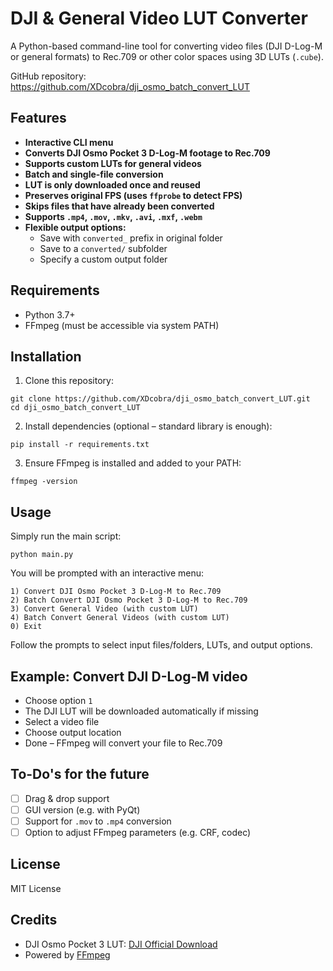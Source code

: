 # DJI & General Video LUT Converter

A Python-based command-line tool for converting video files (DJI D-Log-M or general formats) to Rec.709 or other color spaces using 3D LUTs (`.cube`).

GitHub repository: https://github.com/XDcobra/dji_osmo_batch_convert_LUT

## Features

- **Interactive CLI menu**
- **Converts DJI Osmo Pocket 3 D-Log-M footage to Rec.709**
- **Supports custom LUTs for general videos**
- **Batch and single-file conversion**
- **LUT is only downloaded once and reused**
- **Preserves original FPS (uses `ffprobe` to detect FPS)**
- **Skips files that have already been converted**
- **Supports `.mp4`, `.mov`, `.mkv`, `.avi`, `.mxf`, `.webm`**
- **Flexible output options:**
  - Save with `converted_` prefix in original folder
  - Save to a `converted/` subfolder
  - Specify a custom output folder

## Requirements

- Python 3.7+
- FFmpeg (must be accessible via system PATH)

## Installation

1. Clone this repository:

```
git clone https://github.com/XDcobra/dji_osmo_batch_convert_LUT.git
cd dji_osmo_batch_convert_LUT
```

2. Install dependencies (optional – standard library is enough):

```
pip install -r requirements.txt
```

3. Ensure FFmpeg is installed and added to your PATH:

```
ffmpeg -version
```

## Usage

Simply run the main script:

```
python main.py
```

You will be prompted with an interactive menu:

```
1) Convert DJI Osmo Pocket 3 D-Log-M to Rec.709
2) Batch Convert DJI Osmo Pocket 3 D-Log-M to Rec.709
3) Convert General Video (with custom LUT)
4) Batch Convert General Videos (with custom LUT)
0) Exit
```

Follow the prompts to select input files/folders, LUTs, and output options.

## Example: Convert DJI D-Log-M video

- Choose option `1`
- The DJI LUT will be downloaded automatically if missing
- Select a video file
- Choose output location
- Done – FFmpeg will convert your file to Rec.709

## To-Do's for the future

- [ ] Drag & drop support
- [ ] GUI version (e.g. with PyQt)
- [ ] Support for `.mov` to `.mp4` conversion
- [ ] Option to adjust FFmpeg parameters (e.g. CRF, codec)

## License

MIT License

## Credits

- DJI Osmo Pocket 3 LUT: [DJI Official Download](https://www.dji.com)
- Powered by [FFmpeg](https://ffmpeg.org)
